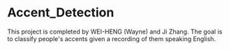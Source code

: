 # Accent_Detection

This project is completed by WEI-HENG (Wayne) and Ji Zhang. The goal is to classify people's accents given a recording of them speaking English. 
